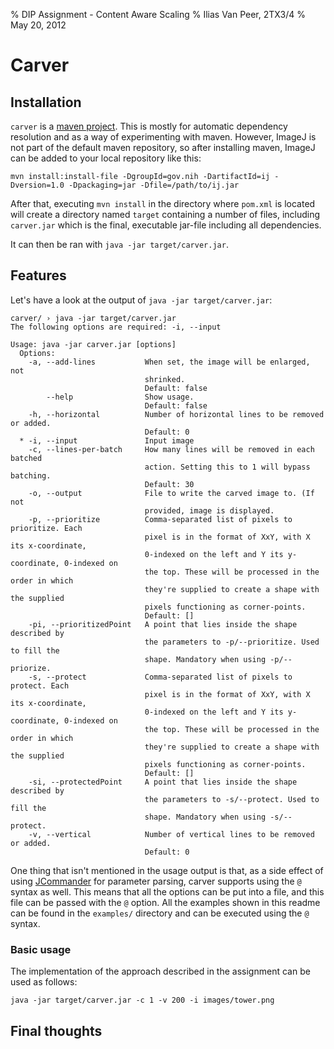 % DIP Assignment - Content Aware Scaling
% Ilias Van Peer, 2TX3/4
% May 20, 2012

# Carver #
## Installation ##

`carver` is a [maven project](http://maven.apache.org/). This is mostly for automatic dependency resolution and as a way of experimenting with maven. However, ImageJ is not part of the default maven repository, so after installing maven, ImageJ can be added to your local repository like this:

```
mvn install:install-file -DgroupId=gov.nih -DartifactId=ij -Dversion=1.0 -Dpackaging=jar -Dfile=/path/to/ij.jar
```

After that, executing `mvn install` in the directory where `pom.xml` is located will create a directory named `target` containing a number of files, including `carver.jar` which is the final, executable jar-file including all dependencies.

It can then be ran with `java -jar target/carver.jar`.

## Features ##

Let's have a look at the output of `java -jar target/carver.jar`:

```shell
carver/ › java -jar target/carver.jar 
The following options are required: -i, --input 

Usage: java -jar carver.jar [options]
  Options:
    -a, --add-lines           When set, the image will be enlarged, not
                              shrinked.
                              Default: false
        --help                Show usage.
                              Default: false
    -h, --horizontal          Number of horizontal lines to be removed or added.
                              Default: 0
  * -i, --input               Input image
    -c, --lines-per-batch     How many lines will be removed in each batched
                              action. Setting this to 1 will bypass batching.
                              Default: 30
    -o, --output              File to write the carved image to. (If not
                              provided, image is displayed.
    -p, --prioritize          Comma-separated list of pixels to prioritize. Each
                              pixel is in the format of XxY, with X its x-coordinate,
                              0-indexed on the left and Y its y-coordinate, 0-indexed on
                              the top. These will be processed in the order in which
                              they're supplied to create a shape with the supplied
                              pixels functioning as corner-points.
                              Default: []
    -pi, --prioritizedPoint   A point that lies inside the shape described by
                              the parameters to -p/--prioritize. Used to fill the
                              shape. Mandatory when using -p/--priorize.
    -s, --protect             Comma-separated list of pixels to protect. Each
                              pixel is in the format of XxY, with X its x-coordinate,
                              0-indexed on the left and Y its y-coordinate, 0-indexed on
                              the top. These will be processed in the order in which
                              they're supplied to create a shape with the supplied
                              pixels functioning as corner-points.
                              Default: []
    -si, --protectedPoint     A point that lies inside the shape described by
                              the parameters to -s/--protect. Used to fill the
                              shape. Mandatory when using -s/--protect.
    -v, --vertical            Number of vertical lines to be removed or added.
                              Default: 0
```

One thing that isn't mentioned in the usage output is that, as a side effect of using [JCommander](http://jcommander.org/) for parameter parsing, carver supports using the `@` syntax as well. This means that all the options can be put into a file, and this file can be passed with the `@` option. All the examples shown in this readme can be found in the `examples/` directory and can be executed using the `@` syntax.

### Basic usage ###

The implementation of the approach described in the assignment can be used as follows:

```
java -jar target/carver.jar -c 1 -v 200 -i images/tower.png
```


## Final thoughts ##

